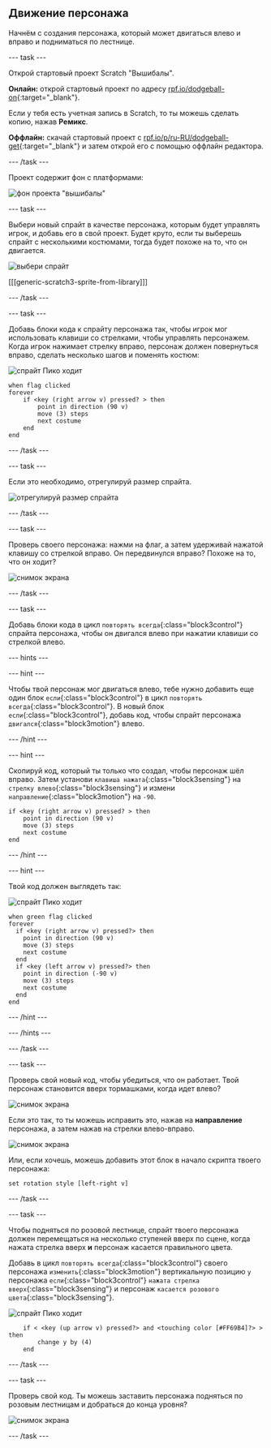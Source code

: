 ## Движение персонажа

Начнём с создания персонажа, который может двигаться влево и вправо и подниматься по лестнице.

--- task ---

Открой стартовый проект Scratch "Вышибалы".

**Онлайн:** открой стартовый проект по адресу [rpf.io/dodgeball-on](https://rpf.io/dodgeball-on){:target="_blank"}.

Если у тебя есть учетная запись в Scratch, то ты можешь сделать копию, нажав **Ремикс**.

**Оффлайн:** скачай стартовый проект с [rpf.io/p/ru-RU/dodgeball-get](https://rpf.io/p/ru-RU/dodgeball-get){:target="_blank"} и затем открой его с помощью оффлайн редактора.

--- /task ---

Проект содержит фон с платформами:

![фон проекта "вышибалы"](images/dodge-background.png)

--- task ---

Выбери новый спрайт в качестве персонажа, которым будет управлять игрок, и добавь его в свой проект. Будет круто, если ты выберешь спрайт с несколькими костюмами, тогда будет похоже на то, что он двигается.

![выбери спрайт](images/dodge-characters.png)

[[[generic-scratch3-sprite-from-library]]]

--- /task ---

--- task ---

Добавь блоки кода к спрайту персонажа так, чтобы игрок мог использовать клавиши со стрелками, чтобы управлять персонажем. Когда игрок нажимает стрелку вправо, персонаж должен повернуться вправо, сделать несколько шагов и поменять костюм:

![спрайт Пико ходит](images/pico_walking_sprite.png)

```blocks3
when flag clicked
forever
	if <key (right arrow v) pressed? > then
		point in direction (90 v)
		move (3) steps
		next costume
	end
end
```

--- /task ---

--- task ---

Если это необходимо, отрегулируй размер спрайта.

![отрегулируй размер спрайта](images/dodge-sprite-size-annotated.png)

--- /task ---

--- task ---

Проверь своего персонажа: нажми на флаг, а затем удерживай нажатой клавишу со стрелкой вправо. Он передвинулся вправо? Похоже на то, что он ходит?

![снимок экрана](images/dodge-walking.png)

--- /task ---

--- task ---

Добавь блоки кода в цикл `повторять всегда`{:class="block3control"} спрайта персонажа, чтобы он двигался влево при нажатии клавиши со стрелкой влево.

--- hints ---


--- hint ---

Чтобы твой персонаж мог двигаться влево, тебе нужно добавить еще один блок `если`{:class="block3control"} в цикл `повторять всегда`{:class="block3control"}. В новый блок `если`{:class="block3control"}, добавь код, чтобы спрайт персонажа `двигался`{:class="block3motion"} влево.

--- /hint ---

--- hint ---

Скопируй код, который ты только что создал, чтобы персонаж шёл вправо. Затем установи `клавиша нажата`{:class="block3sensing"} на `стрелку влево`{:class="block3sensing"} и измени `направление`{:class="block3motion"} на `-90`.

```blocks3
if <key (right arrow v) pressed? > then
    point in direction (90 v)
    move (3) steps
    next costume
end
```

--- /hint ---

--- hint ---

Твой код должен выглядеть так:

![спрайт Пико ходит](images/pico_walking_sprite.png)

```blocks3
when green flag clicked
forever 
  if <key (right arrow v) pressed?> then 
    point in direction (90 v)
    move (3) steps
    next costume
  end
  if <key (left arrow v) pressed?> then 
    point in direction (-90 v)
    move (3) steps
    next costume
  end
end
```

--- /hint ---

--- /hints ---

--- /task ---

--- task ---

Проверь свой новый код, чтобы убедиться, что он работает. Твой персонаж становится вверх тормашками, когда идет влево?

![снимок экрана](images/dodge-upside-down.png)

Если это так, то ты можешь исправить это, нажав на **направление** персонажа, а затем нажав на стрелки влево-вправо.

![снимок экрана](images/dodge-left-right-annotated.png)

Или, если хочешь, можешь добавить этот блок в начало скрипта твоего персонажа:

```blocks3
set rotation style [left-right v]
```

--- /task ---

--- task ---

Чтобы подняться по розовой лестнице, спрайт твоего персонажа должен перемещаться на несколько ступеней вверх по сцене, когда нажата стрелка вверх **и** персонаж касается правильного цвета.

Добавь в цикл `повторять всегда`{:class="block3control"} своего персонажа `изменить`{:class="block3motion"} вертикальную позицию `y` персонажа `если`{:class="block3control"} `нажата стрелка вверх`{:class="block3sensing"} и персонаж `касается розового цвета`{:class="block3sensing"}.

![спрайт Пико ходит](images/pico_walking_sprite.png)

```blocks3
    if < <key (up arrow v) pressed?> and <touching color [#FF69B4]?> > then
        change y by (4)
    end
```

--- /task ---

--- task ---

Проверь свой код. Ты можешь заставить персонажа подняться по розовым лестницам и добраться до конца уровня?

![снимок экрана](images/dodge-test-character.png)

--- /task ---
